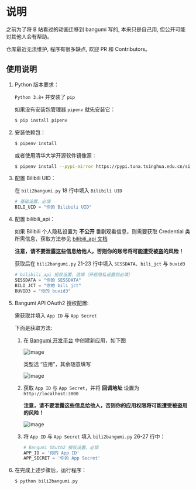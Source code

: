 # 说明

之前为了将 B 站看过的动画迁移到 bangumi 写的, 本来只是自己用, 但公开可能对其他人会有帮助。

仓库最近无法维护, 程序有很多缺点, 欢迎 PR 和 Contributors。

## 使用说明

1. Python 版本要求：

   `Python 3.8+` 并安装了 `pip`

   如果没有安装包管理器 `pipenv` 就先安装它：

   ```sh
   $ pip install pipenv

2. 安装依赖包：

   ```sh
   $ pipenv install
   ```

   或者使用清华大学开源软件镜像源：

   ```sh
   $ pipenv install --pypi-mirror https://pypi.tuna.tsinghua.edu.cn/simple
   ```

3. 配置 Bilibili UID： 
  
   在 `bili2bangumi.py` 18 行中填入 `Bilibili UID`
   
   ```python
   # 基础设置，必填
   BILI_UID = "你的 Bilibili UID"
   ```

4. 配置 bilibili_api：
   
   如果 Bilibili 个人隐私设置为 **不公开** 番剧观看信息，则需要获取 Credential 类所需信息，获取方法参见 [bilibili_api 文档](https://www.passkou.com/bilibili-api/#/get-credential)

   **注意，请不要泄露这些信息给他人，否则你的账号将可能遭受被盗的风险！**
   
   获取后在 `bili2bangumi.py` 21-23 行中填入 `SESSDATA`、`bili_jct` 与 `buvid3`
   
   ```python
   # bilibili_api 授权设置，选填（开启隐私设置则必填）
   SESSDATA = "你的 SESSDATA"
   BILI_JCT = "你的 bili_jct"
   BUVID3 = "你的 buvid3"
   ```

5. Bangumi API OAuth2 授权配置:
   
   需获取并填入 `App ID` 与 `App Secret`
   
   下面是获取方法:
   
   1. 在 [Bangumi 开发平台](https://bgm.tv/dev/app) 中创建新应用，如下图
   
      ![image](https://user-images.githubusercontent.com/37031767/116994802-c669cc80-ad0b-11eb-9033-f60de4e2471c.png)
      
      类型选 “应用”，其余随意填写
      
      ![image](https://user-images.githubusercontent.com/37031767/116995199-59a30200-ad0c-11eb-99f7-ef361a26e901.png)
   
   
   2. 获取 `App ID` 与 `App Secret`，并将 **回调地址** 设置为 `http://localhost:3000`
      
      **注意，请不要泄露这些信息给他人，否则你的应用权限将可能遭受被盗用的风险！**
   
      ![image](https://user-images.githubusercontent.com/37031767/116995932-493f5700-ad0d-11eb-8403-680840a04023.png)
    
   3. 将 `App ID` 与 `App Secret` 填入 `bili2bangumi.py` 26-27 行中：

      ```python
      # Bangumi OAuth2 授权设置，必填
      APP_ID = '你的 App ID'
      APP_SECRET = '你的 App Secret'
      ```

6. 在完成上述步骤后，运行程序：
   
   ```sh
   $ python bili2bangumi.py
   ```
